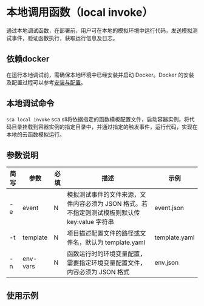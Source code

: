 # 本地调用函数（local invoke）

通过本地调试函数，在部署前，用户可在本地的模拟环境中运行代码，发送模拟测试事件，验证函数执行，获取运行信息及日志。        
## 依赖docker
在运行本地调试前，需确保本地环境中已经安装并启动 Docker。Docker 的安装及配置过程可以参考[安装与配置](install.md)。
## 本地调试命令
`sca local invoke`  sca sli将依据指定的函数模板配置文件，启动容器实例，将代码目录挂载到容器实例的指定目录中，并通过指定的触发事件，运行代码，实现在本地的云函数模拟运行。

## 参数说明


| 简写 | 参数       | 必填 | 描述                                                         | 示例           |
| ---- | ---------- | ---- | ------------------------------------------------------------ | -------------- |
| -e  | event     | N    | 模拟测试事件的文件来源，文件内容必须为 JSON 格式。若不指定则测试模板则默认传 key:value 字符串                 | event.json   |
| -t  | template   | N    | 项目描述配置文件的路径或文件名，默认为 template.yaml |template.yaml    |
| -n  | env-vars | N    | 函数运行时的环境变量配置，需要指定环境变量配置文件，内容必须为 JSON 格式    | env.json |

## 使用示例 
